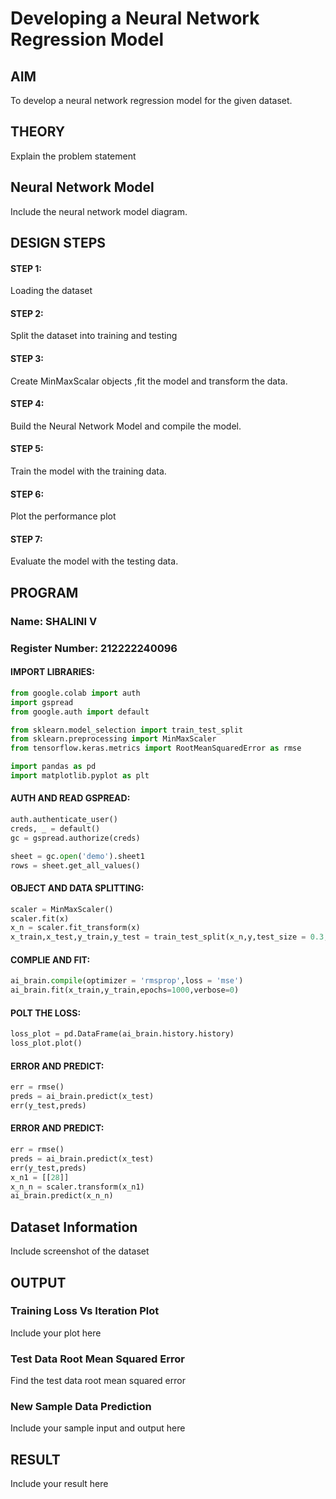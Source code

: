 # Developing a Neural Network Regression Model

## AIM

To develop a neural network regression model for the given dataset.

## THEORY

Explain the problem statement

## Neural Network Model

Include the neural network model diagram.

## DESIGN STEPS

#### STEP 1:

Loading the dataset

#### STEP 2:

Split the dataset into training and testing

#### STEP 3:

Create MinMaxScalar objects ,fit the model and transform the data.

#### STEP 4:

Build the Neural Network Model and compile the model.

#### STEP 5:

Train the model with the training data.

#### STEP 6:

Plot the performance plot

#### STEP 7:

Evaluate the model with the testing data.

## PROGRAM
### Name: SHALINI V
### Register Number: 212222240096
#### IMPORT LIBRARIES:
```python
from google.colab import auth
import gspread
from google.auth import default

from sklearn.model_selection import train_test_split
from sklearn.preprocessing import MinMaxScaler
from tensorflow.keras.metrics import RootMeanSquaredError as rmse

import pandas as pd
import matplotlib.pyplot as plt


```
#### AUTH AND READ GSPREAD:
```python
auth.authenticate_user()
creds, _ = default()
gc = gspread.authorize(creds)

sheet = gc.open('demo').sheet1 
rows = sheet.get_all_values()
```
#### OBJECT AND DATA SPLITTING:
```python
scaler = MinMaxScaler()
scaler.fit(x)
x_n = scaler.fit_transform(x)
x_train,x_test,y_train,y_test = train_test_split(x_n,y,test_size = 0.3,random_state = 3)
```
#### COMPLIE AND FIT:
```python
ai_brain.compile(optimizer = 'rmsprop',loss = 'mse')
ai_brain.fit(x_train,y_train,epochs=1000,verbose=0)
```
#### POLT THE LOSS:
```python
loss_plot = pd.DataFrame(ai_brain.history.history)
loss_plot.plot()
```
#### ERROR AND PREDICT:
```python
err = rmse()
preds = ai_brain.predict(x_test)
err(y_test,preds)
```
#### ERROR AND PREDICT:
```python
err = rmse()
preds = ai_brain.predict(x_test)
err(y_test,preds)
x_n1 = [[28]]
x_n_n = scaler.transform(x_n1)
ai_brain.predict(x_n_n)
```
## Dataset Information

Include screenshot of the dataset

## OUTPUT

### Training Loss Vs Iteration Plot

Include your plot here

### Test Data Root Mean Squared Error

Find the test data root mean squared error

### New Sample Data Prediction

Include your sample input and output here

## RESULT

Include your result here
